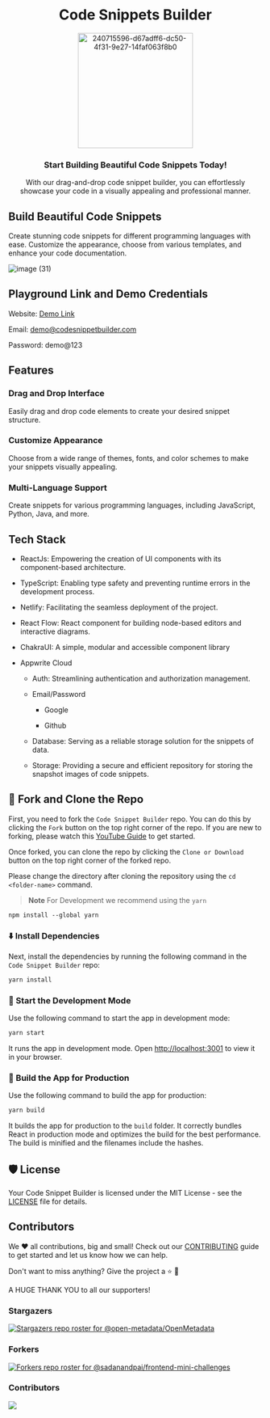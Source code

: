 <h1 align="center">Code Snippets Builder</h1>
<p align="center">
<img width="228" alt="240715596-d67adff6-dc50-4f31-9e27-14faf063f8b0" src="https://github.com/Sachin-chaurasiya/Code-Snippets-Builder/assets/59080942/9b0f5606-15f5-48ec-b3ba-d1da41d39c9a">
</p> 
<h3 align="center">Start Building Beautiful Code Snippets Today!</h3>
<p align="center">With our drag-and-drop code snippet builder, you can effortlessly showcase your code in a visually appealing and professional manner.</p>

## Build Beautiful Code Snippets

Create stunning code snippets for different programming languages with ease. Customize the appearance, choose from various templates, and enhance your code documentation.

![image (31)](https://github.com/Sachin-chaurasiya/Code-Snippets-Builder/assets/59080942/1a5c6da9-d94d-4d89-aff2-439839449cdb)

## Playground Link and Demo Credentials

Website: [Demo Link](https://snippetbuilder.sachinchaurasiya.dev)

Email: demo@codesnippetbuilder.com

Password: demo@123

## Features

### Drag and Drop Interface
Easily drag and drop code elements to create your desired snippet structure.

### Customize Appearance
Choose from a wide range of themes, fonts, and color schemes to make your snippets visually appealing.

### Multi-Language Support
Create snippets for various programming languages, including JavaScript, Python, Java, and more.

## Tech Stack
- ReactJs: Empowering the creation of UI components with its component-based architecture.

- TypeScript: Enabling type safety and preventing runtime errors in the development process.

- Netlify: Facilitating the seamless deployment of the project.

- React Flow: React component for building node-based editors and interactive diagrams.

- ChakraUI: A simple, modular and accessible component library

- Appwrite Cloud

  - Auth: Streamlining authentication and authorization management.

  - Email/Password

    - Google

    - Github

  - Database: Serving as a reliable storage solution for the snippets of data.

  - Storage: Providing a secure and efficient repository for storing the snapshot images of code snippets.

## 🍴 Fork and Clone the Repo

First, you need to fork the `Code Snippet Builder` repo. You can do this by clicking the `Fork` button on the top right corner of the repo. If you are new to forking, please watch this [YouTube Guide](https://www.youtube.com/watch?v=h8suY-Osn8Q) to get started.

Once forked, you can clone the repo by clicking the `Clone or Download` button on the top right corner of the forked repo.

Please change the directory after cloning the repository using the `cd <folder-name>` command.

> **Note** For Development we recommend using the `yarn`

```shell
npm install --global yarn
```

### ⬇️ Install Dependencies

Next, install the dependencies by running the following command in the `Code Snippet Builder` repo:

```bash
yarn install
```

### 🦄 Start the Development Mode

Use the following command to start the app in development mode:

```bash
yarn start
```

It runs the app in development mode. Open [http://localhost:3001](http://localhost:3001) to view it in your browser.

### 🧱 Build the App for Production

Use the following command to build the app for production:

```bash
yarn build
```

It builds the app for production to the `build` folder. It correctly bundles React in production mode and optimizes the build for the best performance. The build is minified and the filenames include the hashes.

## 🛡️ License

Your Code Snippet Builder is licensed under the MIT License - see the [LICENSE](https://github.com/Sachin-chaurasiya/Code-Snippets-Builder/blob/main/LICENSE) file for details.

## Contributors

We ❤️ all contributions, big and small! Check out our [CONTRIBUTING](./CONTRIBUTING.md) guide to get started and let us know how we can help.

Don't want to miss anything? Give the project a ⭐ 🚀 

A HUGE THANK YOU to all our supporters!

### Stargazers

[![Stargazers repo roster for @open-metadata/OpenMetadata](https://reporoster.com/stars/Sachin-chaurasiya/Code-Snippets-Builder)](https://github.com/Sachin-chaurasiya/Code-Snippets-Builder/stargazers)

### Forkers

[![Forkers repo roster for @sadanandpai/frontend-mini-challenges](https://reporoster.com/forks/Sachin-chaurasiya/Code-Snippets-Builder)](https://github.com/Sachin-chaurasiya/Code-Snippets-Builder/network/members)

### Contributors

<a href="https://github.com/Sachin-chaurasiya/Code-Snippets-Builder/graphs/contributors">
  <img src="https://contrib.rocks/image?repo=Sachin-chaurasiya/Code-Snippets-Builder" />
</a>
